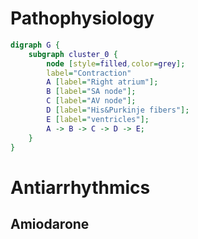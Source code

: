 # Pathophysiology
``` dot
digraph G {
	subgraph cluster_0 {
		node [style=filled,color=grey];
		label="Contraction"
		A [label="Right atrium"];
		B [label="SA node"];
		C [label="AV node"];
		D [label="His&Purkinje fibers"];
		E [label="ventricles"];
		A -> B -> C -> D -> E;
	}
}
```
# Antiarrhythmics
## Amiodarone
